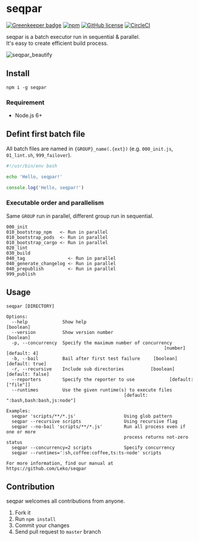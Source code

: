 # seqpar

[![Greenkeeper badge](https://badges.greenkeeper.io/Leko/seqpar.svg)](https://greenkeeper.io/)
[![npm](https://img.shields.io/npm/v/seqpar.svg)](https://www.npmjs.com/package/seqpar)
[![GitHub license](https://img.shields.io/github/license/Leko/seqpar.svg)](https://github.com/Leko/seqpar/blob/master/LICENSE)
[![CircleCI](https://circleci.com/gh/Leko/seqpar/tree/master.svg?style=svg)](https://circleci.com/gh/Leko/seqpar/tree/master)

seqpar is a batch executor run in sequential &amp; parallel.  
It's easy to create efficient build process.

![seqpar_beautify](https://user-images.githubusercontent.com/1424963/37290004-8183a70e-264e-11e8-9a00-e723715a6e60.gif)

## Install
```
npm i -g seqpar
```

### Requirement
- Node.js 6+

## Defint first batch file
All batch files are named in `{GROUP}_name(.{ext})` (e.g. `000_init.js`, `01_lint.sh`, `999_failover`).

```sh
#!/usr/bin/env bash

echo 'Hello, seqpar!'
```

```js
console.log('Hello, seqpar!')
```

### Executable order and parallelism
Same `GROUP` run in parallel, different group run in sequential.

```
000_init
010_bootstrap_npm   <- Run in parallel
010_bootstrap_pods  <- Run in parallel
010_bootstrap_cargo <- Run in parallel
020_lint
030_build
040_tag                <- Run in parallel
040_generate_changelog <- Run in parallel
040_prepublish         <- Run in parallel
999_publish
```

## Usage
```
seqpar [DIRECTORY]

Options:
  --help             Show help                                         [boolean]
  --version          Show version number                               [boolean]
  -p, --concurrency  Specify the maximum number of concurrency
                                                           [number] [default: 4]
  -b, --bail         Bail after first test failure     [boolean] [default: true]
  -r, --recursive    Include sub directories          [boolean] [default: false]
  --reporters        Specify the reporter to use             [default: ["file"]]
  --runtimes         Use the given runtime(s) to execute files
                                            [default: ":bash,bash:bash,js:node"]

Examples:
  seqpar 'scripts/**/*.js'                  Using glob pattern
  seqpar --recursive scripts                Using recursive flag
  seqpar --no-bail 'scripts/**/*.js'        Run all process even if one or more
                                            process returns not-zero status
  seqpar --concurrency=2 scripts            Specify concurrency
  seqpar --runtimes=':sh,coffee:coffee,ts:ts-node' scripts

For more information, find our manual at https://github.com/Leko/seqpar
```

## Contribution
seqpar welcomes all contributions from anyone.

1. Fork it
1. Run `npm install`
1. Commit your changes
1. Send pull request to `master` branch
